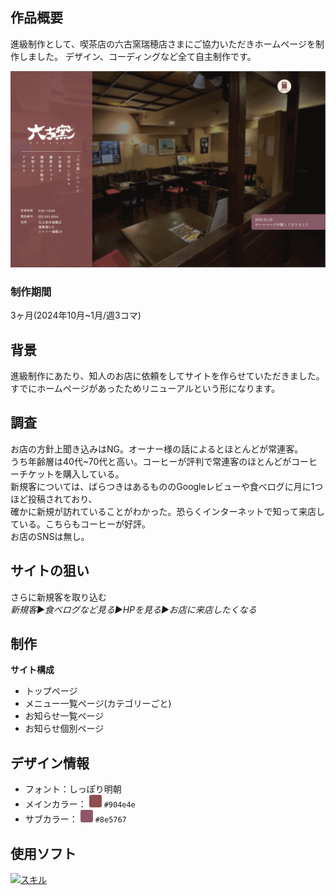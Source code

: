 ## 作品概要

進級制作として、喫茶店の六古窯瑞穂店さまにご協力いただきホームページを制作しました。
デザイン、コーディングなど全て自主制作です。

<img src="./img.png">

### 制作期間
3ヶ月(2024年10月~1月/週3コマ)

## 背景

進級制作にあたり、知人のお店に依頼をしてサイトを作らせていただきました。<br>
すでにホームページがあったためリニューアルという形になります。

## 調査

お店の方針上聞き込みはNG。オーナー様の話によるとほとんどが常連客。<br>
うち年齢層は40代~70代と高い。コーヒーが評判で常連客のほとんどがコーヒーチケットを購入している。<br>
新規客については、ばらつきはあるもののGoogleレビューや食べログに月に1つほど投稿されており、<br>
確かに新規が訪れていることがわかった。恐らくインターネットで知って来店している。こちらもコーヒーが好評。<br>
お店のSNSは無し。

## サイトの狙い
さらに新規客を取り込む<br>
*新規客▶︎食べログなど見る▶︎HPを見る▶︎お店に来店したくなる*

## 制作
**サイト構成**
- トップページ
- メニュー一覧ページ(カテゴリーごと)
- お知らせ一覧ページ
- お知らせ個別ページ

## デザイン情報

- フォント：しっぽり明朝
- メインカラー： <span style="display:inline-block; width:20px; height:20px; background-color:#904e4e; border-radius:3px;"></span> `#904e4e`
- サブカラー： <span style="display:inline-block; width:20px; height:20px; background-color:#8e5767; border-radius:3px;"></span> `#8e5767`

## 使用ソフト
[![スキル](https://skillicons.dev/icons?i=html,css,sass,js,wordpress,figma,ai,ps,ae&perline=5)]()
